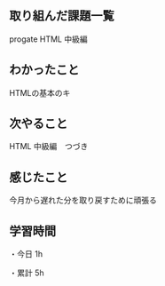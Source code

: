 ## 取り組んだ課題一覧
progate HTML 中級編

## わかったこと
HTMLの基本のキ

## 次やること
HTML 中級編　つづき

## 感じたこと
今月から遅れた分を取り戻すために頑張る

## 学習時間
・今日 1h

・累計 5h
